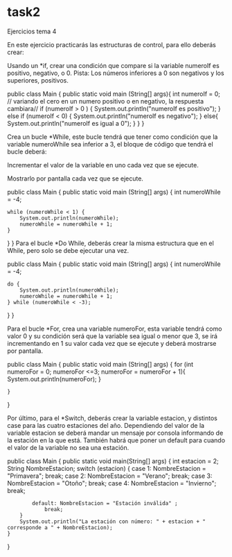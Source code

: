 # task2
Ejercicios tema 4

En este ejercicio practicarás las estructuras de control, para ello deberás crear:

Usando un *if, crear una condición que compare si la variable numeroIf es positivo, negativo, o 0.
Pista: Los números inferiores a 0 son negativos y los superiores, positivos.

public class Main {
    public static void main (String[] args){
        int numeroIf = 0; // variando el cero en un numero positivo o en negativo, la respuesta cambiara//
        if (numeroIf > 0 )
        {
            System.out.println("numeroIf es positivo");
        }
        else if (numeroIf < 0) {
            System.out.println("numeroIf es negativo");
        }
        else{
            System.out.println("numeroIf es igual a 0");
        }
    }
}

Crea un bucle *While, este bucle tendrá que tener como condición que la variable numeroWhile sea inferior a 3, 
el bloque de código que tendrá el bucle deberá:

Incrementar el valor de la variable en uno cada vez que se ejecute.

Mostrarlo por pantalla cada vez que se ejecute.

public class Main {
    public static void main (String[] args) {
        int numeroWhile = -4;

    while (numeroWhile < 1) {
        System.out.println(numeroWhile);
        numeroWhile = numeroWhile + 1;
    }
   }
 }
Para el bucle *Do While, deberás crear la misma estructura que en el While, pero solo se debe ejecutar una vez.

public class Main {
    public static void main (String[] args) {
        int numeroWhile = -4;

    do {
        System.out.println(numeroWhile);
        numeroWhile = numeroWhile + 1;
    } while (numeroWhile < -3);
  }
}

Para el bucle *For, crea una variable numeroFor, esta variable tendrá como valor 0 y su condición será que la 
variable sea igual o menor que 3, se irá incrementando en 1 su valor cada vez que se ejecute y deberá mostrarse por pantalla.

public class Main {
    public static void main (String[] args) {
        for (int numeroFor = 0; numeroFor <=3; numeroFor = numeroFor + 1){
            System.out.println(numeroFor);
        }

    }
}

Por último, para el *Switch, deberás crear la variable estacion, y distintos case para las cuatro estaciones del año. 
Dependiendo del valor de la variable estacion se deberá mandar un mensaje por consola informando de la estación en la que está.
 También habrá que poner un default para cuando el valor de la variable no sea una estación.

public class Main {
    public static void main(String[] args) {
        int estacion = 2;
        String NombreEstacion;
        switch (estacion) {
            case 1:
                NombreEstacion = "Primavera";
                break;
            case 2:
                NombreEstacion = "Verano";
                break;
            case 3:
                NombreEstacion = "Otoño";
                break;
            case 4:
                NombreEstacion = "Invierno";
                break;

            default: NombreEstacion = "Estación inválida" ;
                break;
        }
        System.out.println("La estación con número: " + estacion + " corresponde a " + NombreEstacion);
    }
}



